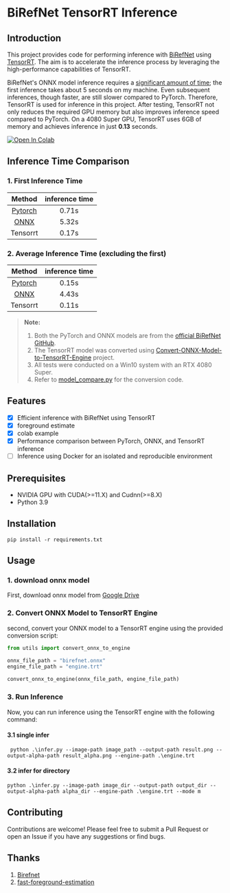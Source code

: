 # BiRefNet TensorRT Inference

## Introduction

This project provides code for performing inference with [BiRefNet](https://github.com/ZhengPeng7/BiRefNet)
using [TensorRT](https://developer.nvidia.com/tensorrt). The aim is to accelerate the inference process by leveraging
the high-performance capabilities of TensorRT.

BiRefNet's ONNX model inference requires
a [significant amount of time](https://github.com/ZhengPeng7/BiRefNet?tab=readme-ov-file#model-zoo); the first inference
takes about 5 seconds on my
machine. Even subsequent inferences, though faster, are still slower compared to PyTorch. Therefore, TensorRT is used
for inference in this project. After testing, TensorRT not only reduces the required GPU memory but also improves
inference speed compared to PyTorch. On a 4080 Super GPU, TensorRT uses 6GB of memory and achieves inference in just
**0.13** seconds.

[![Open In Colab](https://colab.research.google.com/assets/colab-badge.svg)](https://colab.research.google.com/drive/1r8GkFPyMMO0OkMX6ih5FjZnUCQrl2SHV?usp=sharing)

## Inference Time Comparison

### 1. First Inference Time

|                                        Method                                        | inference time |
|:------------------------------------------------------------------------------------:|:--------------:|
|  [Pytorch](https://drive.google.com/file/d/1_IfUnu8Fpfn-nerB89FzdNXQ7zk6FKxc/view)   |     0.71s      |
| [ONNX](https://drive.google.com/drive/u/0/folders/1kZM55bwsRdS__bdnsXpkmH6QPyza-9-N) |     5.32s      |
|                                       Tensorrt                                       |     0.17s      |

### 2. Average Inference Time (excluding the first)

|                                        Method                                        | inference time |
|:------------------------------------------------------------------------------------:|:--------------:|
|  [Pytorch](https://drive.google.com/file/d/1_IfUnu8Fpfn-nerB89FzdNXQ7zk6FKxc/view)   |     0.15s      |
| [ONNX](https://drive.google.com/drive/u/0/folders/1kZM55bwsRdS__bdnsXpkmH6QPyza-9-N) |     4.43s      |
|                                       Tensorrt                                       |     0.11s      |

> **Note:**
> 1. Both the PyTorch and ONNX models are from the [official BiRefNet GitHub](https://github.com/ZhengPeng7/BiRefNet).
> 2. The TensorRT model was converted
     using [Convert-ONNX-Model-to-TensorRT-Engine](#2-Convert-ONNX-Model-to-TensorRT-Engine) project.
> 3. All tests were conducted on a Win10 system with an RTX 4080 Super.
> 4. Refer to [model_compare.py](./model_compare.py) for the conversion code.

## Features

- [x] Efficient inference with BiRefNet using TensorRT
- [x] foreground estimate
- [x] colab example
- [x] Performance comparison between PyTorch, ONNX, and TensorRT inference
- [ ] Inference using Docker for an isolated and reproducible environment

## Prerequisites

- NVIDIA GPU with CUDA(>=11.X) and Cudnn(>=8.X)
- Python 3.9

## Installation

```commandline
pip install -r requirements.txt
```

## Usage

### 1. download onnx model

First, download onnx model
from [Google Drive](https://drive.google.com/drive/u/0/folders/1kZM55bwsRdS__bdnsXpkmH6QPyza-9-N)

### 2. Convert ONNX Model to TensorRT Engine

second, convert your ONNX model to a TensorRT engine using the provided conversion script:

```python
from utils import convert_onnx_to_engine

onnx_file_path = "birefnet.onnx"
engine_file_path = "engine.trt"

convert_onnx_to_engine(onnx_file_path, engine_file_path)
```

### 3. Run Inference

Now, you can run inference using the TensorRT engine with the following command:

#### 3.1 single infer

```commandline
 python .\infer.py --image-path image_path --output-path result.png --output-alpha-path result_alpha.png --engine-path .\engine.trt

```

#### 3.2 infer for directory

```commandline
python .\infer.py --image-path image_dir --output-path output_dir --output-alpha-path alpha_dir --engine-path .\engine.trt --mode m
```

## Contributing

Contributions are welcome! Please feel free to submit a Pull Request or open an Issue if you have any suggestions or
find bugs.

## Thanks

1. [Birefnet](https://github.com/ZhengPeng7/BiRefNet)
2. [fast-foreground-estimation](https://github.com/Photoroom/fast-foreground-estimation)